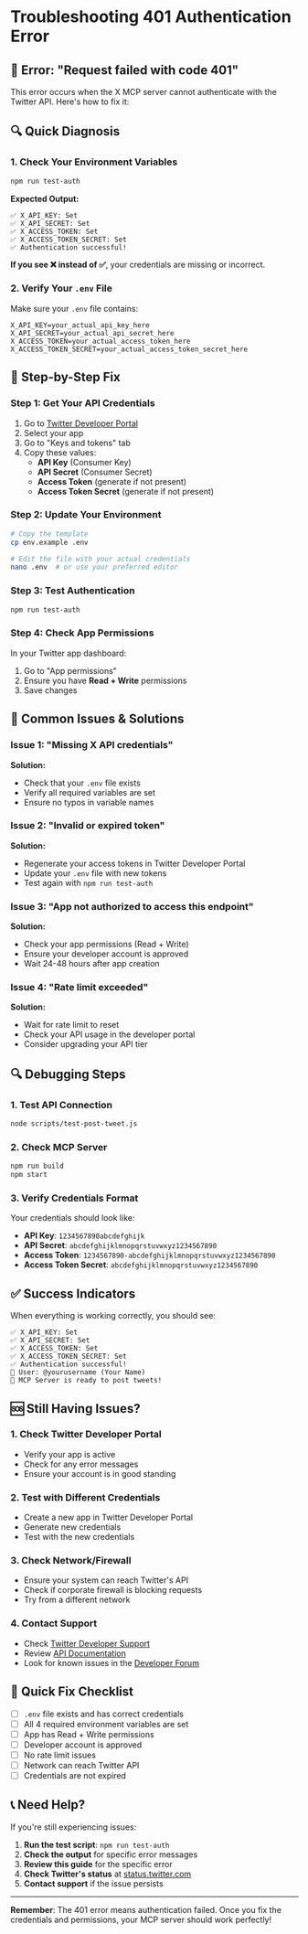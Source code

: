 # Troubleshooting 401 Authentication Error

## 🚨 Error: "Request failed with code 401"

This error occurs when the X MCP server cannot authenticate with the Twitter API. Here's how to fix it:

## 🔍 Quick Diagnosis

### 1. Check Your Environment Variables

```bash
npm run test-auth
```

**Expected Output:**

```
✅ X_API_KEY: Set
✅ X_API_SECRET: Set
✅ X_ACCESS_TOKEN: Set
✅ X_ACCESS_TOKEN_SECRET: Set
✅ Authentication successful!
```

**If you see ❌ instead of ✅**, your credentials are missing or incorrect.

### 2. Verify Your `.env` File

Make sure your `.env` file contains:

```env
X_API_KEY=your_actual_api_key_here
X_API_SECRET=your_actual_api_secret_here
X_ACCESS_TOKEN=your_actual_access_token_here
X_ACCESS_TOKEN_SECRET=your_actual_access_token_secret_here
```

## 🔧 Step-by-Step Fix

### Step 1: Get Your API Credentials

1. Go to [Twitter Developer Portal](https://developer.twitter.com/en/portal/dashboard)
2. Select your app
3. Go to "Keys and tokens" tab
4. Copy these values:
   - **API Key** (Consumer Key)
   - **API Secret** (Consumer Secret)
   - **Access Token** (generate if not present)
   - **Access Token Secret** (generate if not present)

### Step 2: Update Your Environment

```bash
# Copy the template
cp env.example .env

# Edit the file with your actual credentials
nano .env  # or use your preferred editor
```

### Step 3: Test Authentication

```bash
npm run test-auth
```

### Step 4: Check App Permissions

In your Twitter app dashboard:

1. Go to "App permissions"
2. Ensure you have **Read + Write** permissions
3. Save changes

## 🚨 Common Issues & Solutions

### Issue 1: "Missing X API credentials"

**Solution:**

- Check that your `.env` file exists
- Verify all required variables are set
- Ensure no typos in variable names

### Issue 2: "Invalid or expired token"

**Solution:**

- Regenerate your access tokens in Twitter Developer Portal
- Update your `.env` file with new tokens
- Test again with `npm run test-auth`

### Issue 3: "App not authorized to access this endpoint"

**Solution:**

- Check your app permissions (Read + Write)
- Ensure your developer account is approved
- Wait 24-48 hours after app creation

### Issue 4: "Rate limit exceeded"

**Solution:**

- Wait for rate limit to reset
- Check your API usage in the developer portal
- Consider upgrading your API tier

## 🔍 Debugging Steps

### 1. Test API Connection

```bash
node scripts/test-post-tweet.js
```

### 2. Check MCP Server

```bash
npm run build
npm start
```

### 3. Verify Credentials Format

Your credentials should look like:

- **API Key**: `1234567890abcdefghijk`
- **API Secret**: `abcdefghijklmnopqrstuvwxyz1234567890`
- **Access Token**: `1234567890-abcdefghijklmnopqrstuvwxyz1234567890`
- **Access Token Secret**: `abcdefghijklmnopqrstuvwxyz1234567890`

## ✅ Success Indicators

When everything is working correctly, you should see:

```
✅ X_API_KEY: Set
✅ X_API_SECRET: Set
✅ X_ACCESS_TOKEN: Set
✅ X_ACCESS_TOKEN_SECRET: Set
✅ Authentication successful!
👤 User: @yourusername (Your Name)
🎉 MCP Server is ready to post tweets!
```

## 🆘 Still Having Issues?

### 1. Check Twitter Developer Portal

- Verify your app is active
- Check for any error messages
- Ensure your account is in good standing

### 2. Test with Different Credentials

- Create a new app in Twitter Developer Portal
- Generate new credentials
- Test with the new credentials

### 3. Check Network/Firewall

- Ensure your system can reach Twitter's API
- Check if corporate firewall is blocking requests
- Try from a different network

### 4. Contact Support

- Check [Twitter Developer Support](https://developer.twitter.com/en/support)
- Review [API Documentation](https://developer.twitter.com/en/docs)
- Look for known issues in the [Developer Forum](https://twittercommunity.com/)

## 🎯 Quick Fix Checklist

- [ ] `.env` file exists and has correct credentials
- [ ] All 4 required environment variables are set
- [ ] App has Read + Write permissions
- [ ] Developer account is approved
- [ ] No rate limit issues
- [ ] Network can reach Twitter API
- [ ] Credentials are not expired

## 📞 Need Help?

If you're still experiencing issues:

1. **Run the test script**: `npm run test-auth`
2. **Check the output** for specific error messages
3. **Review this guide** for the specific error
4. **Check Twitter's status** at [status.twitter.com](https://status.twitter.com)
5. **Contact support** if the issue persists

---

**Remember**: The 401 error means authentication failed. Once you fix the credentials and permissions, your MCP server should work perfectly!


